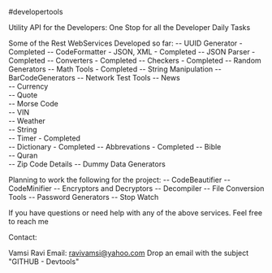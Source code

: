 #developertools

Utility API for the Developers: One Stop for all the Developer Daily Tasks

Some of the Rest WebServices Developed so far: 
-- UUID Generator - Completed
-- CodeFormatter - JSON, XML - Completed
-- JSON Parser - Completed
-- Converters - Completed
-- Checkers - Completed
-- Random Generators 
-- Math Tools - Completed
-- String Manipulation 
-- BarCodeGenerators 
-- Network Test Tools 
-- News 		
-- Currency 	
-- Quote		
-- Morse Code	
-- VIN 			
-- Weather			
-- String 	
-- Timer - Completed	
-- Dictionary	- Completed
-- Abbrevations  - Completed
-- Bible		
-- Quran		
-- Zip Code	Details 
-- Dummy Data Generators	

Planning to work the following for the project: 
-- CodeBeautifier 
-- CodeMinifier 
-- Encryptors and Decryptors
-- Decompiler 
-- File Conversion Tools 
-- Password Generators 
-- Stop Watch


If you have questions or need help with any of the above services. Feel free to reach me

Contact:

Vamsi Ravi Email: ravivamsi@yahoo.com 
Drop an email with the subject "GITHUB - Devtools"